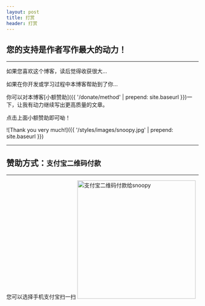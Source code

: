 ```yaml
---
layout: post
title: 打赏
header: 打赏
---
```


您的支持是作者写作最大的动力！
------------------------------
<hr>

如果您喜欢这个博客，读后觉得收获很大...

如果在你开发或学习过程中本博客帮助到了你...

你可以对本博客[小额赞助]({{ '/donate/method' | prepend: site.baseurl }})一下，让我有动力继续写出更高质量的文章。

点击上面小额赞助即可呦！
<br>

![Thank you very much!]({{ '/styles/images/snoopy.jpg' | prepend: site.baseurl }})
<br>


<hr>

赞助方式：`支付宝二维码付款`
------------------------------

<hr>
您可以选择手机支付宝扫一扫

<img src="{{ '/styles/images/alipay.png' | prepend: site.baseurl }}" alt="支付宝二维码付款给snoopy" width="310" />

<br>
<br>

